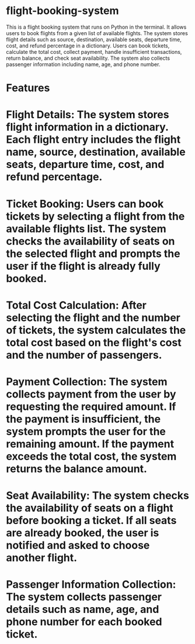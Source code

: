 # flight-booking-system   

This is a flight booking system that runs on Python in the terminal. It allows users to book flights from a given list of available flights. The system stores flight details such as source, destination, available seats, departure time, cost, and refund percentage in a dictionary. Users can book tickets, calculate the total cost, collect payment, handle insufficient transactions, return balance, and check seat availability. The system also collects passenger information including name, age, and phone number.  
# Features 
# Flight Details:  The system stores flight information in a dictionary. Each flight entry includes the flight name, source, destination, available seats, departure time, cost, and refund percentage.  
# Ticket Booking:   Users can book tickets by selecting a flight from the available flights list. The system checks the availability of seats on the selected flight and prompts the user if the flight is already fully booked.  
# Total Cost Calculation:   After selecting the flight and the number of tickets, the system calculates the total cost based on the flight's cost and the number of passengers.  
# Payment Collection:   The system collects payment from the user by requesting the required amount. If the payment is insufficient, the system prompts the user for the remaining amount. If the payment exceeds the total cost, the system returns the balance amount.  
# Seat Availability:   The system checks the availability of seats on a flight before booking a ticket. If all seats are already booked, the user is notified and asked to choose another flight.  
# Passenger Information Collection:   The system collects passenger details such as name, age, and phone number for each booked ticket.
